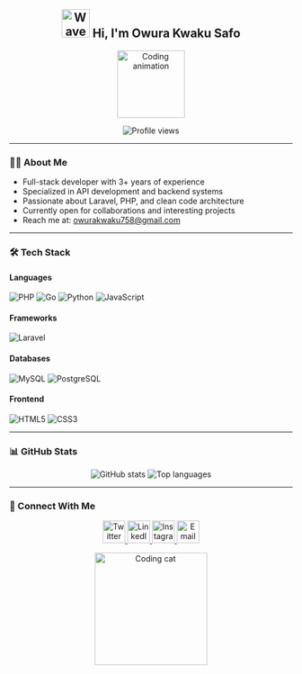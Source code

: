 <h2 align="center">
  <img src="/hand.png" width="50" alt="Wave"> Hi, I'm Owura Kwaku Safo
</h2>

<div align="center">
  <img src="https://i.pinimg.com/originals/2e/5c/72/2e5c72d2e357c97df0cbd6d63e782989.gif" width="120" alt="Coding animation">
</div>

<p align="center">
  <img src="https://komarev.com/ghpvc/?username=Owuraku22&label=Profile%20views&color=0e75b6&style=flat" alt="Profile views">
</p>

---

### 👨‍💻 About Me

- Full-stack developer with 3+ years of experience
- Specialized in API development and backend systems
- Passionate about Laravel, PHP, and clean code architecture
- Currently open for collaborations and interesting projects
- Reach me at: owurakwaku758@gmail.com

---

### 🛠️ Tech Stack

#### Languages
![PHP](https://img.shields.io/badge/-PHP-777BB4?logo=php&logoColor=white)
![Go](https://img.shields.io/badge/-Golang-00ADD8?logo=go&logoColor=white)
![Python](https://img.shields.io/badge/-Python-3776AB?logo=python&logoColor=white)
![JavaScript](https://img.shields.io/badge/-JavaScript-F7DF1E?logo=javascript&logoColor=black)

#### Frameworks
![Laravel](https://img.shields.io/badge/-Laravel-FF2D20?logo=laravel&logoColor=white)

#### Databases
![MySQL](https://img.shields.io/badge/-MySQL-4479A1?logo=mysql&logoColor=white)
![PostgreSQL](https://img.shields.io/badge/-PostgreSQL-4169E1?logo=postgresql&logoColor=white)

#### Frontend
![HTML5](https://img.shields.io/badge/-HTML5-E34F26?logo=html5&logoColor=white)
![CSS3](https://img.shields.io/badge/-CSS3-1572B6?logo=css3&logoColor=white)

---

### 📊 GitHub Stats

<div align="center">
  <img src="https://github-readme-stats.vercel.app/api?username=Owuraku22&show_icons=true&theme=radical" alt="GitHub stats">
  <img src="https://github-readme-stats.vercel.app/api/top-langs/?username=Owuraku22&layout=compact&theme=radical" alt="Top languages">
</div>

---

### 🤝 Connect With Me

<p align="center">
  <a href="https://x.com/AfriG_1" target="_blank">
    <img src="https://img.icons8.com/color/48/000000/twitter--v1.png" alt="Twitter" width="40">
  </a>
  <a href="https://linkedin.com/in/owura-kwaku-safo-8277b336/" target="_blank">
    <img src="https://img.icons8.com/color/48/000000/linkedin.png" alt="LinkedIn" width="40">
  </a>
  <a href="https://instagram.com/african_god_" target="_blank">
    <img src="https://img.icons8.com/color/48/000000/instagram-new--v1.png" alt="Instagram" width="40">
  </a>
  <a href="mailto:owurakwaku758@gmail.com">
    <img src="https://img.icons8.com/color/48/000000/gmail.png" alt="Email" width="40">
  </a>
</p>

<div align="center">
  <img src="https://media.giphy.com/media/jpVnC65DmYeyRL4LHS/giphy.gif" width="200" alt="Coding cat">
</div>
